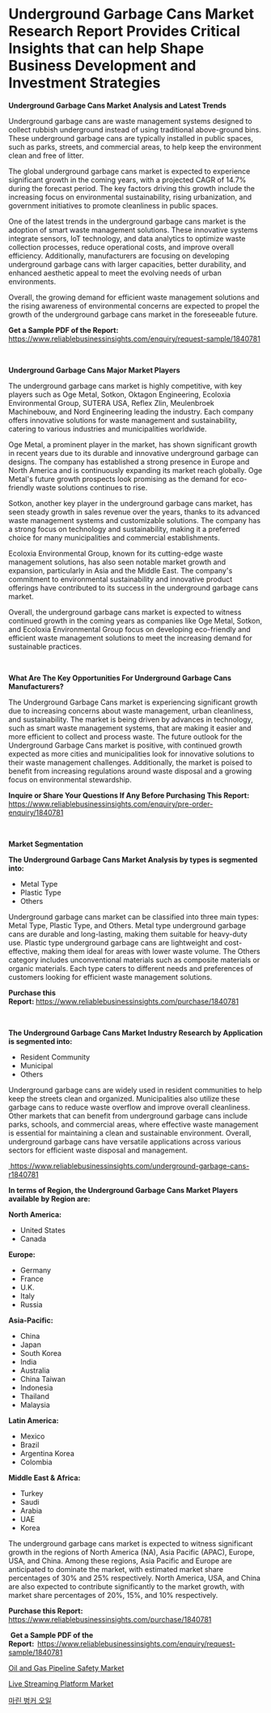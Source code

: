 <p><h1>Underground Garbage Cans Market Research Report Provides Critical Insights that can help Shape Business Development and Investment Strategies</h1></p><p><strong>Underground Garbage Cans Market Analysis and Latest Trends</strong></p>
<p><p>Underground garbage cans are waste management systems designed to collect rubbish underground instead of using traditional above-ground bins. These underground garbage cans are typically installed in public spaces, such as parks, streets, and commercial areas, to help keep the environment clean and free of litter.</p><p>The global underground garbage cans market is expected to experience significant growth in the coming years, with a projected CAGR of 14.7% during the forecast period. The key factors driving this growth include the increasing focus on environmental sustainability, rising urbanization, and government initiatives to promote cleanliness in public spaces.</p><p>One of the latest trends in the underground garbage cans market is the adoption of smart waste management solutions. These innovative systems integrate sensors, IoT technology, and data analytics to optimize waste collection processes, reduce operational costs, and improve overall efficiency. Additionally, manufacturers are focusing on developing underground garbage cans with larger capacities, better durability, and enhanced aesthetic appeal to meet the evolving needs of urban environments.</p><p>Overall, the growing demand for efficient waste management solutions and the rising awareness of environmental concerns are expected to propel the growth of the underground garbage cans market in the foreseeable future.</p></p>
<p><strong>Get a Sample PDF of the Report:&nbsp;</strong> <a href="https://www.reliablebusinessinsights.com/enquiry/request-sample/1840781">https://www.reliablebusinessinsights.com/enquiry/request-sample/1840781</a></p>
<p>&nbsp;</p>
<p><strong>Underground Garbage Cans Major Market Players</strong></p>
<p><p>The underground garbage cans market is highly competitive, with key players such as Oge Metal, Sotkon, Oktagon Engineering, Ecoloxia Environmental Group, SUTERA USA, Reflex Zlin, Meulenbroek Machinebouw, and Nord Engineering leading the industry. Each company offers innovative solutions for waste management and sustainability, catering to various industries and municipalities worldwide.</p><p>Oge Metal, a prominent player in the market, has shown significant growth in recent years due to its durable and innovative underground garbage can designs. The company has established a strong presence in Europe and North America and is continuously expanding its market reach globally. Oge Metal's future growth prospects look promising as the demand for eco-friendly waste solutions continues to rise.</p><p>Sotkon, another key player in the underground garbage cans market, has seen steady growth in sales revenue over the years, thanks to its advanced waste management systems and customizable solutions. The company has a strong focus on technology and sustainability, making it a preferred choice for many municipalities and commercial establishments.</p><p>Ecoloxia Environmental Group, known for its cutting-edge waste management solutions, has also seen notable market growth and expansion, particularly in Asia and the Middle East. The company's commitment to environmental sustainability and innovative product offerings have contributed to its success in the underground garbage cans market.</p><p>Overall, the underground garbage cans market is expected to witness continued growth in the coming years as companies like Oge Metal, Sotkon, and Ecoloxia Environmental Group focus on developing eco-friendly and efficient waste management solutions to meet the increasing demand for sustainable practices.</p></p>
<p>&nbsp;</p>
<p><strong>What Are The Key Opportunities For Underground Garbage Cans Manufacturers?</strong></p>
<p><p>The Underground Garbage Cans market is experiencing significant growth due to increasing concerns about waste management, urban cleanliness, and sustainability. The market is being driven by advances in technology, such as smart waste management systems, that are making it easier and more efficient to collect and process waste. The future outlook for the Underground Garbage Cans market is positive, with continued growth expected as more cities and municipalities look for innovative solutions to their waste management challenges. Additionally, the market is poised to benefit from increasing regulations around waste disposal and a growing focus on environmental stewardship.</p></p>
<p><strong>Inquire or Share Your Questions If Any Before Purchasing This Report:</strong> <a href="https://www.reliablebusinessinsights.com/enquiry/pre-order-enquiry/1840781">https://www.reliablebusinessinsights.com/enquiry/pre-order-enquiry/1840781</a></p>
<p>&nbsp;</p>
<p><strong>Market Segmentation</strong></p>
<p><strong>The Underground Garbage Cans Market Analysis by types is segmented into:</strong></p>
<p><ul><li>Metal Type</li><li>Plastic Type</li><li>Others</li></ul></p>
<p><p>Underground garbage cans market can be classified into three main types: Metal Type, Plastic Type, and Others. Metal type underground garbage cans are durable and long-lasting, making them suitable for heavy-duty use. Plastic type underground garbage cans are lightweight and cost-effective, making them ideal for areas with lower waste volume. The Others category includes unconventional materials such as composite materials or organic materials. Each type caters to different needs and preferences of customers looking for efficient waste management solutions.</p></p>
<p><strong>Purchase this Report:&nbsp;</strong><a href="https://www.reliablebusinessinsights.com/purchase/1840781">https://www.reliablebusinessinsights.com/purchase/1840781</a></p>
<p>&nbsp;</p>
<p><strong>The Underground Garbage Cans Market Industry Research by Application is segmented into:</strong></p>
<p><ul><li>Resident Community</li><li>Municipal</li><li>Others</li></ul></p>
<p><p>Underground garbage cans are widely used in resident communities to help keep the streets clean and organized. Municipalities also utilize these garbage cans to reduce waste overflow and improve overall cleanliness. Other markets that can benefit from underground garbage cans include parks, schools, and commercial areas, where effective waste management is essential for maintaining a clean and sustainable environment. Overall, underground garbage cans have versatile applications across various sectors for efficient waste disposal and management.</p></p>
<p><a href="https://www.reliablebusinessinsights.com/underground-garbage-cans-r1840781">&nbsp;https://www.reliablebusinessinsights.com/underground-garbage-cans-r1840781</a></p>
<p><strong>In terms of Region, the Underground Garbage Cans Market Players available by Region are:</strong></p>
<p>
    <p> <strong> North America: </strong>
        <ul>
            <li>United States</li>
            <li>Canada</li>
        </ul>
        </p> 
    <p> <strong> Europe: </strong>
        <ul>
            <li>Germany</li>
            <li>France</li>
            <li>U.K.</li>
            <li>Italy</li>
            <li>Russia</li>
        </ul>
        </p> 
    <p> <strong> Asia-Pacific: </strong>
        <ul>
            <li>China</li>
            <li>Japan</li>
            <li>South Korea</li>
            <li>India</li>
            <li>Australia</li>
            <li>China Taiwan</li>
            <li>Indonesia</li>
            <li>Thailand</li>
            <li>Malaysia</li>
        </ul>
        </p> 
    <p> <strong> Latin America: </strong>
        <ul>
            <li>Mexico</li>
            <li>Brazil</li>
            <li>Argentina Korea</li>
            <li>Colombia</li>
        </ul>
        </p> 
    <p> <strong> Middle East & Africa: </strong>
        <ul>
            <li>Turkey</li>
            <li>Saudi</li>
            <li>Arabia</li>
            <li>UAE</li>
            <li>Korea</li>
        </ul>
    </p>
    </p>
<p><p>The underground garbage cans market is expected to witness significant growth in the regions of North America (NA), Asia Pacific (APAC), Europe, USA, and China. Among these regions, Asia Pacific and Europe are anticipated to dominate the market, with estimated market share percentages of 30% and 25% respectively. North America, USA, and China are also expected to contribute significantly to the market growth, with market share percentages of 20%, 15%, and 10% respectively.</p></p>
<p><strong>Purchase this Report: </strong><a href="https://www.reliablebusinessinsights.com/purchase/1840781">https://www.reliablebusinessinsights.com/purchase/1840781</a></p>
<p>&nbsp;<strong>Get a Sample PDF of the Report:&nbsp;&nbsp;</strong><a href="https://www.reliablebusinessinsights.com/enquiry/request-sample/1840781">https://www.reliablebusinessinsights.com/enquiry/request-sample/1840781</a></p>
<p><strong></strong></p>
<p><p><a href="https://github.com/santosh758595/Market-Research-Report-List-5/blob/main/oil-and-gas-pipeline-safety-market.md">Oil and Gas Pipeline Safety Market</a></p><p><a href="https://github.com/elizabethdagraca/Market-Research-Report-List-4/blob/main/live-streaming-platform-market.md">Live Streaming Platform Market</a></p><p><a href="https://github.com/nigaleamar09/Market-Research-Report-List-1/blob/main/1895646129740.md">마린 벙커 오일</a></p></p>